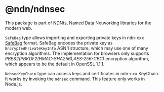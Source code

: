 # @ndn/ndnsec

This package is part of [NDNts](https://yoursunny.com/p/NDNts/), Named Data Networking libraries for the modern web.

`SafeBag` type allows importing and exporting private keys in ndn-cxx [SafeBag](https://docs.named-data.net/ndn-cxx/0.8.1/specs/safe-bag.html) format.
SafeBag encodes the private key as `EncryptedPrivateKeyInfo` ASN.1 structure, which may use one of many encryption algorithms.
The implementation for browsers only supports *PBES2(PBKDF2(HMAC-SHA256),AES-256-CBC)* encryption algorithm, which appears to be the default in OpenSSL 1.1.1.

`NdnsecKeyChain` type can access keys and certificates in ndn-cxx KeyChain.
It works by invoking the `ndnsec` command.
This feature only works in Node.js.
